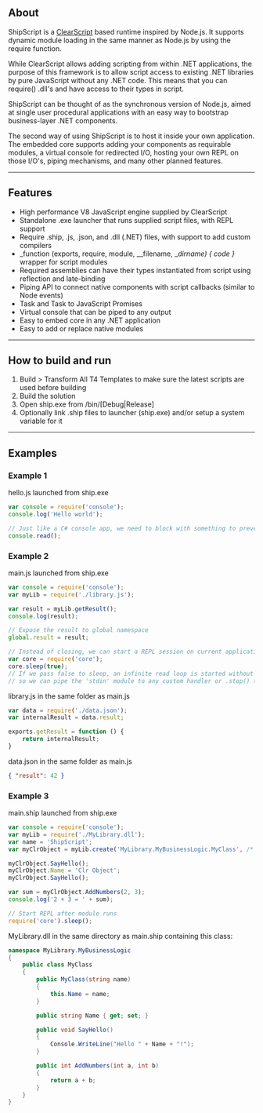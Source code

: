 ## About
ShipScript is a [ClearScript](http://clearscript.codeplex.com) based runtime inspired by Node.js. It supports dynamic module loading in the same manner as Node.js by using the require function.

While ClearScript allows adding scripting from within .NET applications, the purpose of this framework is to allow script access to existing .NET libraries by pure JavaScript without any .NET code. This means that you can require() .dll's and have access to their types in script.

ShipScript can be thought of as the synchronous version of Node.js, aimed at single user procedural applications with an easy way to bootstrap business-layer .NET components.

The second way of using ShipScript is to host it inside your own application. The embedded core supports adding your components as requirable modules, a virtual console for redirected I/O, hosting your own REPL on those I/O's, piping mechanisms, and many other planned features.

---

## Features
* High performance V8 JavaScript engine supplied by ClearScript
* Standalone .exe launcher that runs supplied script files, with REPL support
* Require .ship, .js, .json, and .dll (.NET) files, with support to add custom compilers
* _function (exports, require, module, __filename, __dirname) { code }_ wrapper for script modules
* Required assemblies can have their types instantiated from script using reflection and late-binding
* Piping API to connect native components with script callbacks (similar to Node events)
* Task and Task<T> to JavaScript Promises
* Virtual console that can be piped to any output
* Easy to embed core in any .NET application
* Easy to add or replace native modules

---

## How to build and run
1. Build > Transform All T4 Templates to make sure the latest scripts are used before building
2. Build the solution
3. Open ship.exe from /bin/[Debug|Release]
4. Optionally link .ship files to launcher (ship.exe) and/or setup a system variable for it

---

## Examples
### Example 1
hello.js launched from ship.exe
```javascript
var console = require('console');
console.log('Hello world');

// Just like a C# console app, we need to block with something to prevent closing
console.read();
```
### Example 2
main.js launched from ship.exe
```javascript
var console = require('console');
var myLib = require('./library.js');

var result = myLib.getResult();
console.log(result);

// Expose the result to global namespace
global.result = result;

// Instead of closing, we can start a REPL session on current application to inspect our application state
var core = require('core');
core.sleep(true);
// If we pass false to sleep, an infinite read loop is started without REPL
// so we can pipe the 'stdin' module to any custom handler or .stop() the loop
```
library.js in the same folder as main.js
```javascript
var data = require('./data.json');
var internalResult = data.result;

exports.getResult = function () {
    return internalResult;
}
```
data.json in the same folder as main.js
```json
{ "result": 42 }
```
### Example 3
main.ship launched from ship.exe
```javascript
var console = require('console');
var myLib = require('./MyLibrary.dll');
var name = 'ShipScript';
var myClrObject = myLib.create('MyLibrary.MyBusinessLogic.MyClass', /* constructor parameters */ name);

myClrObject.SayHello();
myClrObject.Name = 'Clr Object';
myClrObject.SayHello();

var sum = myClrObject.AddNumbers(2, 3);
console.log('2 + 3 = ' + sum);

// Start REPL after module runs
require('core').sleep();
```
MyLibrary.dll in the same directory as main.ship containing this class:
```cs
namespace MyLibrary.MyBusinessLogic
{
    public class MyClass
    {
        public MyClass(string name)
        {
            this.Name = name;
        }

        public string Name { get; set; }

        public void SayHello()
        {
            Console.WriteLine("Hello " + Name + "!");
        }

        public int AddNumbers(int a, int b)
        {
            return a + b;
        }
    }
}
```
